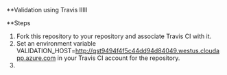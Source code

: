 **Validation using Travis IIIII
 
**Steps              

1. Fork this repository to your repository and associate Travis CI with it. 
2. Set an environment variable VALIDATION_HOST=http://qst9494f4f5c44dd94d84049.westus.cloudapp.azure.com in your Travis CI account for the repository.
3. 

